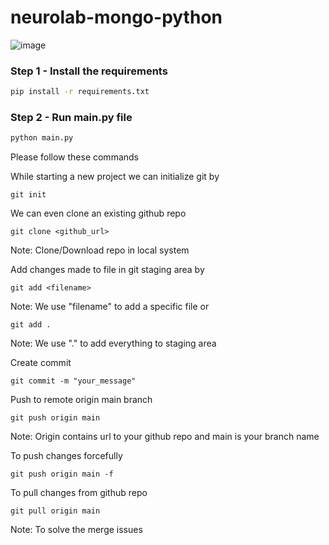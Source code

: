# neurolab-mongo-python

![image](https://user-images.githubusercontent.com/57321948/196933065-4b16c235-f3b9-4391-9cfe-4affcec87c35.png)

### Step 1 - Install the requirements

```bash
pip install -r requirements.txt
```

### Step 2 - Run main.py file

```bash
python main.py
```

Please follow these commands

While starting a new project we can initialize git by
```
git init
```

We can even clone an existing github repo

```
git clone <github_url>
```
Note: Clone/Download repo in local system

Add changes made to file in git staging area by
```
git add <filename>
```
Note: We use "filename" to add a specific file 
or
```
git add .
```
Note: We use "." to add everything to staging area

Create commit
```
git commit -m "your_message"
```

Push to remote origin main branch
```
git push origin main
```
Note: Origin contains url to your github repo and main is your branch name

To push changes forcefully
```
git push origin main -f
```

To pull changes from github repo
```
git pull origin main
```
Note: To solve the merge issues
